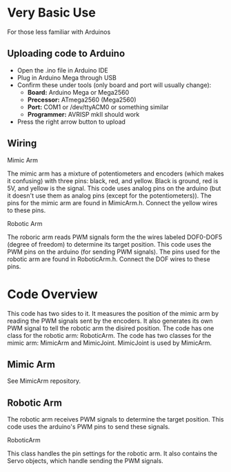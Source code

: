 Very Basic Use
==============
For those less familiar with Arduinos

Uploading code to Arduino
-------------------------
- Open the .ino file in Arduino IDE
- Plug in Arduino Mega through USB
- Confirm these under tools (only board and port will usually change):
  - **Board:** Arduino Mega or Mega2560
  - **Precessor:** ATmega2560 (Mega2560)
  - **Port:** COM1 or /dev/ttyACM0 or something similar
  - **Programmer:** AVRISP mkII should work
- Press the right arrow button to upload

Wiring
------

Mimic Arm 

The mimic arm has a mixture of potentiometers and encoders (which makes it confusing) with three pins: black, red, and yellow. Black is ground, red is 5V, and yellow is the signal. This code uses analog pins on the arduino (but it doesn't use them as analog pins (except for the potentiometers)). The pins for the mimic arm are found in MimicArm.h. Connect the yellow wires to these pins. 

Robotic Arm

The roboric arm reads PWM signals form the the wires labeled DOF0-DOF5 (degree of freedom) to determine its target position. This code uses the PWM pins on the arduino (for sending PWM signals). The pins used for the robotic arm are found in RoboticArm.h. Connect the DOF wires to these pins.

Code Overview
=============
This code has two sides to it. It measures the position of the mimic arm by reading the PWM signals sent by the encoders. It also generates its own PWM signal to tell the robotic arm the disired position. The code has one class for the robotic arm: RoboticArm. The code has two classes for the mimic arm: MimicArm and MimicJoint. MimicJoint is used by MimicArm.

Mimic Arm
----------
See MimicArm repository.

Robotic Arm
-----------
The robotic arm receives PWM signals to determine the target position. This code uses the arduino's PWM pins to send these signals.

RoboticArm

This class handles the pin settings for the robotic arm. It also contains the Servo objects, which handle sending the PWM signals.
